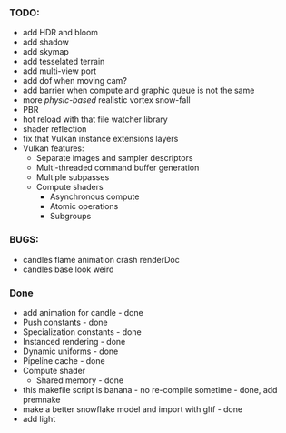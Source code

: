 ### TODO:
- add HDR and bloom
- add shadow
- add skymap
- add tesselated terrain
- add multi-view port
- add dof when moving cam?
- add barrier when compute and graphic queue is not the same 
- more *physic-based* realistic vortex snow-fall
- PBR
- hot reload with that file watcher library
- shader reflection
- fix that Vulkan instance extensions layers
- Vulkan features:
    - Separate images and sampler descriptors
    - Multi-threaded command buffer generation
    - Multiple subpasses
    - Compute shaders
        - Asynchronous compute
        - Atomic operations
        - Subgroups

### BUGS:
- candles flame animation crash renderDoc
- candles base look weird

### Done
- add animation for candle - done
- Push constants - done
- Specialization constants - done
- Instanced rendering - done
- Dynamic uniforms - done
- Pipeline cache - done
- Compute shader
    - Shared memory - done
- this makefile script is banana - no re-compile sometime - done, add premnake
- make a better snowflake model and import with gltf - done
- add light
